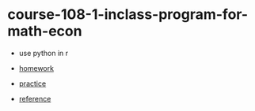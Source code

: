 # course-108-1-inclass-program-for-math-econ
 
- use python in r

- [homework](https://github.com/essential35/course-108-1-inclass-program-for-math-econ/tree/master/hw)
- [practice](https://github.com/essential35/course-108-1-inclass-program-for-math-econ/tree/master/own_practice)
- [reference](https://bookdown.org/tpemartin/bookdown-programming-for-math-economics/)
